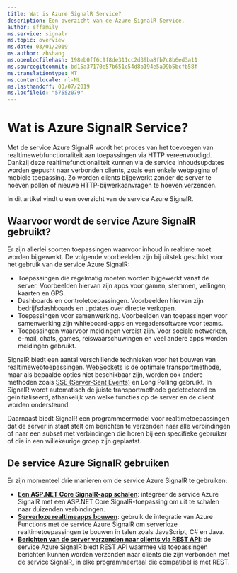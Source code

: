 ```yaml
---
title: Wat is Azure SignalR Service?
description: Een overzicht van de Azure SignalR-Service.
author: sffamily
ms.service: signalr
ms.topic: overview
ms.date: 03/01/2019
ms.author: zhshang
ms.openlocfilehash: 198eb0ff6c9f8de311cc2d39ba8fb7c8b6ed3a11
ms.sourcegitcommit: bd15a37170e57b651c54d8b194e5a99b5bcfb58f
ms.translationtype: MT
ms.contentlocale: nl-NL
ms.lasthandoff: 03/07/2019
ms.locfileid: "57552079"
---
```

# <a name="what-is-azure-signalr-service"></a>Wat is Azure SignalR Service?

Met de service Azure SignalR wordt het proces van het toevoegen van realtimewebfunctionaliteit aan toepassingen via HTTP vereenvoudigd. Dankzij deze realtimefunctionaliteit kunnen via de service inhoudsupdates worden gepusht naar verbonden clients, zoals een enkele webpagina of mobiele toepassing. Zo worden clients bijgewerkt zonder de server te hoeven pollen of nieuwe HTTP-bijwerkaanvragen te hoeven verzenden.

In dit artikel vindt u een overzicht van de service Azure SignalR.

## <a name="what-is-azure-signalr-service-used-for"></a>Waarvoor wordt de service Azure SignalR gebruikt?

Er zijn allerlei soorten toepassingen waarvoor inhoud in realtime moet worden bijgewerkt. De volgende voorbeelden zijn bij uitstek geschikt voor het gebruik van de service Azure SignalR:

* Toepassingen die regelmatig moeten worden bijgewerkt vanaf de server. Voorbeelden hiervan zijn apps voor gamen, stemmen, veilingen, kaarten en GPS.
* Dashboards en controletoepassingen. Voorbeelden hiervan zijn bedrijfsdashboards en updates over directe verkopen.
* Toepassingen voor samenwerking. Voorbeelden van toepassingen voor samenwerking zijn whiteboard-apps en vergadersoftware voor teams.
* Toepassingen waarvoor meldingen vereist zijn. Voor sociale netwerken, e-mail, chats, games, reiswaarschuwingen en veel andere apps worden meldingen gebruikt.

SignalR biedt een aantal verschillende technieken voor het bouwen van realtimewebtoepassingen. [WebSockets](https://wikipedia.org/wiki/WebSocket) is de optimale transportmethode, maar als bepaalde opties niet beschikbaar zijn, worden ook andere methoden zoals [SSE (Server-Sent Events)](https://wikipedia.org/wiki/Server-sent_events) en Long Polling gebruikt. In SignalR wordt automatisch de juiste transportmethode gedetecteerd en geïnitialiseerd, afhankelijk van welke functies op de server en de client worden ondersteund.

Daarnaast biedt SignalR een programmeermodel voor realtimetoepassingen dat de server in staat stelt om berichten te verzenden naar alle verbindingen of naar een subset met verbindingen die horen bij een specifieke gebruiker of die in een willekeurige groep zijn geplaatst.

## <a name="how-to-use-azure-signalr-service"></a>De service Azure SignalR gebruiken

Er zijn momenteel drie manieren om de service Azure SignalR te gebruiken:

- **[Een ASP.NET Core SignalR-app schalen](signalr-concept-scale-aspnet-core.md)**: integreer de service Azure SignalR met een ASP.NET Core SignalR-toepassing om uit te schalen naar duizenden verbindingen.
- **[Serverloze realtimeapps bouwen](signalr-concept-azure-functions.md)**: gebruik de integratie van Azure Functions met de service Azure SignalR om serverloze realtimetoepassingen te bouwen in talen zoals JavaScript, C# en Java.
- **[Berichten van de server verzenden naar clients via REST API](https://github.com/Azure/azure-signalr/blob/dev/docs/rest-api.md)**: de service Azure SignalR biedt REST API waarmee via toepassingen berichten kunnen worden verzonden naar clients die zijn verbonden met de service SignalR, in elke programmeertaal die compatibel is met REST.